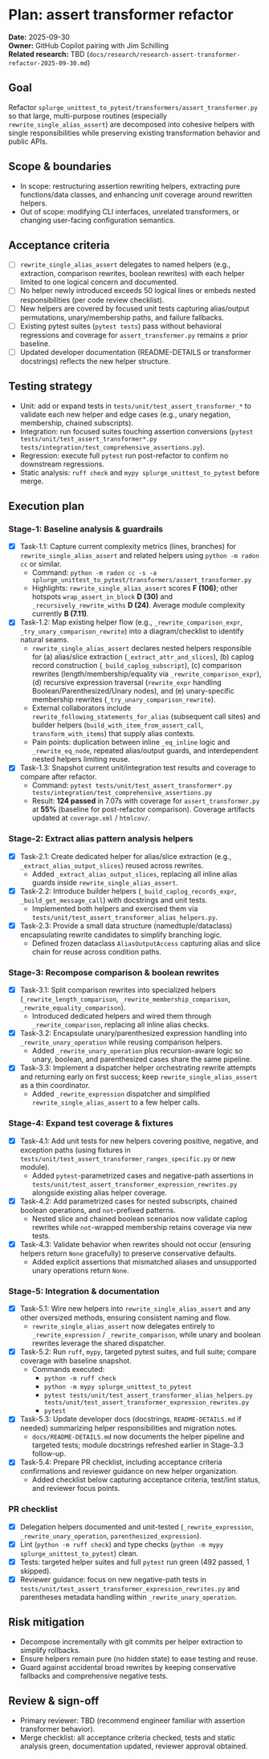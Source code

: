 # Plan: assert transformer refactor

**Date:** 2025-09-30  
**Owner:** GitHub Copilot pairing with Jim Schilling  
**Related research:** TBD (`docs/research/research-assert-transformer-refactor-2025-09-30.md`)

## Goal
Refactor `splurge_unittest_to_pytest/transformers/assert_transformer.py` so that large, multi-purpose routines (especially `rewrite_single_alias_assert`) are decomposed into cohesive helpers with single responsibilities while preserving existing transformation behavior and public APIs.

## Scope & boundaries
- In scope: restructuring assertion rewriting helpers, extracting pure functions/data classes, and enhancing unit coverage around rewritten helpers.
- Out of scope: modifying CLI interfaces, unrelated transformers, or changing user-facing configuration semantics.

## Acceptance criteria
- [ ] `rewrite_single_alias_assert` delegates to named helpers (e.g., extraction, comparison rewrites, boolean rewrites) with each helper limited to one logical concern and documented.
- [ ] No helper newly introduced exceeds 50 logical lines or embeds nested responsibilities (per code review checklist).
- [ ] New helpers are covered by focused unit tests capturing alias/output permutations, unary/membership paths, and failure fallbacks.
- [ ] Existing pytest suites (`pytest tests`) pass without behavioral regressions and coverage for `assert_transformer.py` remains ≥ prior baseline.
- [ ] Updated developer documentation (README-DETAILS or transformer docstrings) reflects the new helper structure.

## Testing strategy
- Unit: add or expand tests in `tests/unit/test_assert_transformer_*` to validate each new helper and edge cases (e.g., unary negation, membership, chained subscripts).
- Integration: run focused suites touching assertion conversions (`pytest tests/unit/test_assert_transformer*.py tests/integration/test_comprehensive_assertions.py`).
- Regression: execute full `pytest` run post-refactor to confirm no downstream regressions.
- Static analysis: `ruff check` and `mypy splurge_unittest_to_pytest` before merge.

## Execution plan

### Stage-1: Baseline analysis & guardrails
- [x] Task-1.1: Capture current complexity metrics (lines, branches) for `rewrite_single_alias_assert` and related helpers using `python -m radon cc` or similar.
	- Command: `python -m radon cc -s -a splurge_unittest_to_pytest/transformers/assert_transformer.py`
	- Highlights: `rewrite_single_alias_assert` scores **F (106)**; other hotspots `wrap_assert_in_block` **D (30)** and `_recursively_rewrite_withs` **D (24)**. Average module complexity currently **B (7.11)**.
- [x] Task-1.2: Map existing helper flow (e.g., `_rewrite_comparison_expr`, `_try_unary_comparison_rewrite`) into a diagram/checklist to identify natural seams.
	- `rewrite_single_alias_assert` declares nested helpers responsible for (a) alias/slice extraction (`_extract_attr_and_slices`), (b) caplog record construction (`_build_caplog_subscript`), (c) comparison rewrites (length/membership/equality via `_rewrite_comparison_expr`), (d) recursive expression traversal (`rewrite_expr` handling Boolean/Parenthesized/Unary nodes), and (e) unary-specific membership rewrites (`_try_unary_comparison_rewrite`).
	- External collaborators include `rewrite_following_statements_for_alias` (subsequent call sites) and builder helpers (`build_with_item_from_assert_call`, `transform_with_items`) that supply alias contexts.
	- Pain points: duplication between inline `_eq_inline` logic and `_rewrite_eq_node`, repeated alias/output guards, and interdependent nested helpers limiting reuse.
- [x] Task-1.3: Snapshot current unit/integration test results and coverage to compare after refactor.
	- Command: `pytest tests/unit/test_assert_transformer*.py tests/integration/test_comprehensive_assertions.py`
	- Result: **124 passed** in 7.07s with coverage for `assert_transformer.py` at **55%** (baseline for post-refactor comparison). Coverage artifacts updated at `coverage.xml` / `htmlcov/`.

### Stage-2: Extract alias pattern analysis helpers
- [x] Task-2.1: Create dedicated helper for alias/slice extraction (e.g., `_extract_alias_output_slices`) reused across rewrites.
  - Added `_extract_alias_output_slices`, replacing all inline alias guards inside `rewrite_single_alias_assert`.
- [x] Task-2.2: Introduce builder helpers (`_build_caplog_records_expr`, `_build_get_message_call`) with docstrings and unit tests.
  - Implemented both helpers and exercised them via `tests/unit/test_assert_transformer_alias_helpers.py`.
- [x] Task-2.3: Provide a small data structure (namedtuple/dataclass) encapsulating rewrite candidates to simplify branching logic.
  - Defined frozen dataclass `AliasOutputAccess` capturing alias and slice chain for reuse across condition paths.

### Stage-3: Recompose comparison & boolean rewrites
- [x] Task-3.1: Split comparison rewrites into specialized helpers (`_rewrite_length_comparison`, `_rewrite_membership_comparison`, `_rewrite_equality_comparison`).
	- Introduced dedicated helpers and wired them through `_rewrite_comparison`, replacing all inline alias checks.
- [x] Task-3.2: Encapsulate unary/parenthesized expression handling into `_rewrite_unary_operation` while reusing comparison helpers.
	- Added `_rewrite_unary_operation` plus recursion-aware logic so unary, boolean, and parenthesized cases share the same pipeline.
- [x] Task-3.3: Implement a dispatcher helper orchestrating rewrite attempts and returning early on first success; keep `rewrite_single_alias_assert` as a thin coordinator.
	- Added `_rewrite_expression` dispatcher and simplified `rewrite_single_alias_assert` to a few helper calls.

### Stage-4: Expand test coverage & fixtures
- [x] Task-4.1: Add unit tests for new helpers covering positive, negative, and exception paths (using fixtures in `tests/unit/test_assert_transformer_ranges_specific.py` or new module).
	- Added `pytest`-parametrized cases and negative-path assertions in `tests/unit/test_assert_transformer_expression_rewrites.py` alongside existing alias helper coverage.
- [x] Task-4.2: Add parametrized cases for nested subscripts, chained boolean operations, and `not`-prefixed patterns.
	- Nested slice and chained boolean scenarios now validate caplog rewrites while `not`-wrapped membership retains coverage via new tests.
- [x] Task-4.3: Validate behavior when rewrites should not occur (ensuring helpers return `None` gracefully) to preserve conservative defaults.
	- Added explicit assertions that mismatched aliases and unsupported unary operations return `None`.

### Stage-5: Integration & documentation
- [x] Task-5.1: Wire new helpers into `rewrite_single_alias_assert` and any other oversized methods, ensuring consistent naming and flow.
	- `rewrite_single_alias_assert` now delegates entirely to `_rewrite_expression` / `_rewrite_comparison`, while unary and boolean rewrites leverage the shared dispatcher.
- [x] Task-5.2: Run `ruff`, `mypy`, targeted pytest suites, and full suite; compare coverage with baseline snapshot.
	- Commands executed:
		- `python -m ruff check`
		- `python -m mypy splurge_unittest_to_pytest`
		- `pytest tests/unit/test_assert_transformer_alias_helpers.py tests/unit/test_assert_transformer_expression_rewrites.py`
		- `pytest`
- [x] Task-5.3: Update developer docs (docstrings, `README-DETAILS.md` if needed) summarizing helper responsibilities and migration notes.
	- `docs/README-DETAILS.md` now documents the helper pipeline and targeted tests; module docstrings refreshed earlier in Stage-3.3 follow-up.
- [x] Task-5.4: Prepare PR checklist, including acceptance criteria confirmations and reviewer guidance on new helper organization.
	- Added checklist below capturing acceptance criteria, test/lint status, and reviewer focus points.

### PR checklist
- [x] Delegation helpers documented and unit-tested (`_rewrite_expression`, `_rewrite_unary_operation`, `parenthesized_expression`).
- [x] Lint (`python -m ruff check`) and type checks (`python -m mypy splurge_unittest_to_pytest`) clean.
- [x] Tests: targeted helper suites and full `pytest` run green (492 passed, 1 skipped).
- [x] Reviewer guidance: focus on new negative-path tests in `tests/unit/test_assert_transformer_expression_rewrites.py` and parentheses metadata handling within `_rewrite_unary_operation`.

## Risk mitigation
- Decompose incrementally with git commits per helper extraction to simplify rollbacks.
- Ensure helpers remain pure (no hidden state) to ease testing and reuse.
- Guard against accidental broad rewrites by keeping conservative fallbacks and comprehensive negative tests.

## Review & sign-off
- Primary reviewer: TBD (recommend engineer familiar with assertion transformer behavior).
- Merge checklist: all acceptance criteria checked, tests and static analysis green, documentation updated, reviewer approval obtained.
